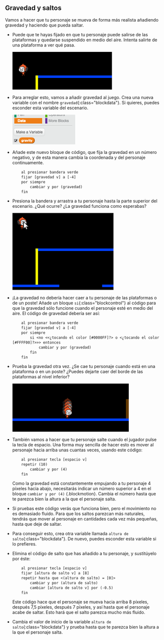 ## Gravedad y saltos

Vamos a hacer que tu personaje se mueva de forma más realista añadiendo gravedad y haciendo que pueda saltar.

+ Puede que te hayas fijado en que tu personaje puede salirse de las plataformas y quedarse suspendido en medio del aire. Intenta salirte de una plataforma a ver qué pasa.

	![screenshot](images/dodge-no-gravity.png)

+ Para arreglar esto, vamos a añadir gravedad al juego. Crea una nueva variable con el nombre `gravedad`{:class="blockdata"}. Si quieres, puedes esconder esta variable del escenario.

	![screenshot](images/dodge-gravity.png)

+ Añade este nuevo bloque de código, que fija la gravedad en un número negativo, y de esta manera cambia la coordenada y del personaje continuamente.

	```blocks
		al presionar bandera verde
		fijar [gravedad v] a [-4]
		por siempre
			cambiar y por (gravedad)
		fin
	```

+ Presiona la bandera y arrastra a tu personaje hasta la parte superior del escenario. ¿Qué ocurre? ¿La gravedad funciona como esperabas?

	![screenshot](images/dodge-gravity-drag.png)

+ ¡La gravedad no debería hacer caer a tu personaje de las plataformas o de un poste! Añade un bloque `si`{:class="blockcontrol"} al código para que la gravedad sólo funcione cuando el personaje esté en medio del aire. El código de gravedad debería ser así:

	```blocks
		al presionar bandera verde
		fijar [gravedad v] a [-4]
		por siempre
			si <no <<¿tocando el color [#0000FF]?> o <¿tocando el color [#FFFF00]?>>> entonces
				cambiar y por (gravedad)
			fin
		fin
	```

+ Prueba la gravedad otra vez. ¿Se cae tu personaje cuando está en una plataforma o en un poste? ¿Puedes dejarte caer del borde de las plataformas al nivel inferior?

	![screenshot](images/dodge-gravity-test.png)

+  También vamos a hacer que tu personaje salte cuando el jugador pulse la tecla de espacio. Una forma muy sencilla de hacer esto es mover al personaje hacia arriba unas cuantas veces, usando este código:

	```blocks
		al presionar tecla [espacio v]
		repetir (10)
			cambiar y por (4)
		fin
	```

	Como la gravedad está constantemente empujando a tu personaje 4 píxeles hacia abajo, necesitarás indicar un número superior a 4 en el bloque `cambiar y por (4)` {.blockmotion}. Cambia el número hasta que te parezca bien la altura a la que el personaje salta.

+ Si pruebas este código verás que funciona bien, pero el movimiento no es demasiado fluido. Para que los saltos parezcan más naturales, tendrás que mover al personaje en cantidades cada vez más pequeñas, hasta que deje de saltar.

+ Para conseguir esto, crea otra variable llamada `altura de salto`{:class="blockdata"}. De nuevo, puedes esconder esta variable si lo prefieres.

+ Elimina el código de salto que has añadido a tu personaje, y sustitúyelo por éste:

	```blocks
		al presionar tecla [espacio v]
		fijar [altura de salto v] a [8]
		repetir hasta que <(altura de salto) = [0]>
			cambiar y por (altura de salto)
			cambiar [altura de salto v] por (-0.5)
		fin
	```

	Este código hace que el personaje se mueva hacia arriba 8 píxeles, después 7,5 píxeles, después 7 píxeles, y así hasta que el personaje acabe de saltar. Esto hará que el salto parezca mucho más fluido.

+ Cambia el valor de inicio de la variable `altura de salto`{:class="blockdata"} y prueba hasta que te parezca bien la altura a la que el personaje salta.
